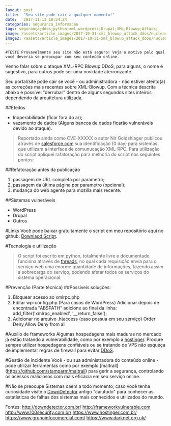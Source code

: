 ```yaml
---
layout: post
title:  "Seu site pode cair a qualquer momento!"
date:   2017-11-13 10:54:24
categories: seguranca_informacao
tags: segurança;ddos;python;xml;wordpress;Drupal;XML;Blowup;Attack;
image: /assets/article_images/2017-10-31-xml_blowup_attack_ddos/nuclear-explosion-radius-statistics.jpg
image2: /assets/article_images/2017-10-31-xml_blowup_attack_ddos/nuclear-explosion-radius-statistics-mobile2.jpg
---
```

	#TESTE Provavelmente seu site não está seguro! Veja o motivo pelo qual você deveria se preocupar com seu conteúdo online. 

Venho falar sobre o ataque XML-RPC Blowup DDoS, para alguns, o nome é sugestivo, para outros pode ser uma novidade aterrorizante.

Seu portal/site pode cair se você - ou administradora - não estiver atento(a) as correções mais recentes sobre XML-Blowup. Com a técnica descrita abaixo é possível "derrubar" dentro de alguns segundos sites inteiros dependendo da arquitetura utilizada. 

##Efeitos
- Inoperabilidade (ficar fora do ar);
- vazamento de dados (Alguns bancos de dados ficarão vulneráveis devido ao ataque).

>Reportado ainda como CVE-XXXXX o autor Nir Goldshlager publicou através de [salesforce.com](http://salesforce.com  "Salesforce.com ") sua identificação (0 day) para sistemas que utilizam a interface de comunucação XML-RPC. 
>Para utilização do script apliquei rafatoração para melhoria do script nos seguintes pontos: 

##Refatoração antes da publicação
1. passagem de URL completa por parametro;
2. passagem da última página por parametro (opcional); 
3. mudança do web agente para mozilla mais recente.

##Sistemas vulneráveis
- WordPress
- Drupal
- Outros

#Links
Você pode baixar gratuitamente o script em meu repositório aqui no github: [Downlaod Script](https://github.com/jonathanscheibel/XML-Blowup-Attack-DoS/blob/master/cve-xxxx1.py "Todos direitos reservados").

#Tecnologia e utilização 
>O script foi escrito em python, totalmente livre e documentado, funciona através de [threads](https://pt.wikipedia.org/wiki/Thread_(ci%C3%AAncia_da_computa%C3%A7%C3%A3o)), no qual cada requisição envia para o serviço web uma enorme quantidade de informações, fazendo assim a sobrecarga do serviço, podendo afetar todos os serviços do sistema operacional. 

#Prevenção (Parte técnica)
##Possíveis soluções:
1.	Bloquear acesso ao xmlrpc.php
2.	Editar wp-config.php (Para casos de WordPress)
	Adicionar depois de encontrada "ABSPATH" adicione ao final da linha: 
	add_filter('xmlrpc_enabled', '__return_false');
3.	Adicionar no arquivo .htaccess (caso possua em seu serviço)
	<Files xmlrpc.php>
	Order Deny,Allow
	Deny from all
	</Files>
	
#Auxílio de frameworks 
Algumas hospedagens mais maduras no mercado já estão tratando a vulnerabilidade, como por exemplo a [hostinger](https://www.hostinger.com). Procure sempre utilizar hospedagens confiáveis ou se tratando de VPS não esqueça de implementar regras de firewall para evitar [DDoS](https://pt.wikipedia.org/wiki/Ataque_de_nega%C3%A7%C3%A3o_de_servi%C3%A7o).	

#Gestão de incidente 
Você - ou sua administradora do conteúdo online - pode utilizar ferramentas como por exemplo [maltrail] (https://github.com/stamparm/maltrail) para gerir a segurança, controlando os acessos maliciosos com mais eficácia em seu serviço online.

#Não se preocupe
Sistemas caem a todo momento, caso você tenha curiosidade visite o [DownDetector](http://downdetector.com.br/) antigo "caiutudo" para conhecer as estatísticas de falhas dos sistemas mais conhecidos e utilizados do mundo.

Fontes:
http://downdetector.com.br/
http://frameworkvulnerable.com 
http://www.100security.com.br/
https://www.hostinger.com.br/
https://www.grupoinfocomercial.com/
https://www.darknet.org.uk/